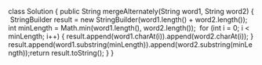class Solution {
public String mergeAlternately(String word1, String word2) {
​
StringBuilder result = new StringBuilder(word1.length() + word2.length());
​
int minLength = Math.min(word1.length(), word2.length());
​
for (int i = 0; i < minLength; i++) {
result.append(word1.charAt(i)).append(word2.charAt(i));
}
​
result.append(word1.substring(minLength)).append(word2.substring(minLength));
​
return result.toString();
}
}